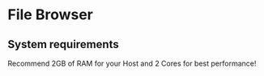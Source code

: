 File Browser
============

## System requirements
Recommend 2GB of RAM for your Host and 2 Cores for best performance!
